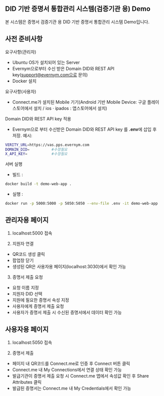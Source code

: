 ## DID 기반 증명서 통합관리 시스템(검증기관 용) Demo
      
본 시스템은 증명서 검증기관 용 DID 기반 증명서 통합관리 시스템 Demo입니다. 
 

## 사전 준비사항
요구사항(관리자)
- Ubuntu OS가 설치되어 있는 Server
- Evernym으로부터 수신 받은 Domain DID와 REST API key(support@evernym.com으로 문의)
- Docker 설치

요구사항(사용자)
- Connect.me가 설치된 Mobile 기기(Android 기반 Mobile Device: 구글 플레이스토어에서 설치 / ios · ipados : 앱스토어에서 설치)


Domain DID와 REST API key 적용
- Evernym으로 부터 수신받은 Domain DID와 REST API key 를 **.env**에 삽입 후 저장.
예시:
```sh
VERITY_URL=https://vas.pps.evernym.com
DOMAIN_DID=          #수정필요
X_API_KEY=           #수정필요
```

서버 실행
- 빌드 : 
```sh
docker build -t demo-web-app .
```
- 실행 : 
```sh
docker run -p 5000:5000 -p 5050:5050 --env-file .env -it demo-web-app
```
## 관리자용 페이지
1. localhost:5000 접속

2. 지원자 연결
- QR코드 생성 클릭
- 팝업창 닫기
- 생성된 QR은 사용자용 페이지(localhost:3030)에서 확인 가능

3. 증명서 제출 요청
- 요청 이름 지정
- 지원자 DID 선택
- 지원에 필요한 증명서 속성 지정
- 사용자에게 증명서 제출 요청
- 사용자가 증명서 제출 시 수신된 증명서에서 데이터 확인 가능

## 사용자용 페이지
1. localhost:5050 접속

2. 증명서 제출
- 페이지 내 QR코드를 Connect.me로 인증 후 Connect 버튼 클릭
- Connect.me 내 My Connections에서 연결 상태 확인 가능
- 발급기관이 증명서 제출 요청 시 Connect.me 앱에서 속성값 확인 후 Share Attributes 클릭
- 발급된 증명서는 Connect.me 내 My Credentials에서 확인 가능
